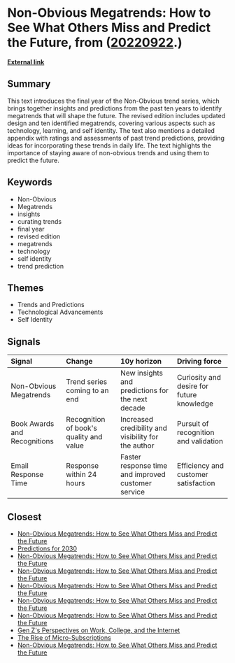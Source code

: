# __Non-Obvious Megatrends: How to See What Others Miss and Predict the Future__, from ([20220922](https://kghosh.substack.com/p/20220922).)

__[External link](https://nonobvious.com/non-obvious-trends/about/megatrends/)__



## Summary

This text introduces the final year of the Non-Obvious trend series, which brings together insights and predictions from the past ten years to identify megatrends that will shape the future. The revised edition includes updated design and ten identified megatrends, covering various aspects such as technology, learning, and self identity. The text also mentions a detailed appendix with ratings and assessments of past trend predictions, providing ideas for incorporating these trends in daily life. The text highlights the importance of staying aware of non-obvious trends and using them to predict the future.

## Keywords

* Non-Obvious
* Megatrends
* insights
* curating trends
* final year
* revised edition
* megatrends
* technology
* self identity
* trend prediction

## Themes

* Trends and Predictions
* Technological Advancements
* Self Identity

## Signals

| Signal                       | Change                                  | 10y horizon                                         | Driving force                             |
|:-----------------------------|:----------------------------------------|:----------------------------------------------------|:------------------------------------------|
| Non-Obvious Megatrends       | Trend series coming to an end           | New insights and predictions for the next decade    | Curiosity and desire for future knowledge |
| Book Awards and Recognitions | Recognition of book's quality and value | Increased credibility and visibility for the author | Pursuit of recognition and validation     |
| Email Response Time          | Response within 24 hours                | Faster response time and improved customer service  | Efficiency and customer satisfaction      |

## Closest

* [Non-Obvious Megatrends: How to See What Others Miss and Predict the Future](53c5550484135e9581500f193d2e8a0f)
* [Predictions for 2030](d14b14eaf86b482708781d3e6d97e33a)
* [Non-Obvious Megatrends: How to See What Others Miss and Predict the Future](53c5550484135e9581500f193d2e8a0f)
* [Non-Obvious Megatrends: How to See What Others Miss and Predict the Future](53c5550484135e9581500f193d2e8a0f)
* [Non-Obvious Megatrends: How to See What Others Miss and Predict the Future](53c5550484135e9581500f193d2e8a0f)
* [Non-Obvious Megatrends: How to See What Others Miss and Predict the Future](53c5550484135e9581500f193d2e8a0f)
* [Non-Obvious Megatrends: How to See What Others Miss and Predict the Future](53c5550484135e9581500f193d2e8a0f)
* [Gen Z's Perspectives on Work, College, and the Internet](644ce4dcf74e76970fd0526ca1abf551)
* [The Rise of Micro-Subscriptions](01dd20372573227317c7126faacfec9b)
* [Non-Obvious Megatrends: How to See What Others Miss and Predict the Future](53c5550484135e9581500f193d2e8a0f)